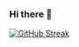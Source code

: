 ### Hi there 👋

[![GitHub Streak](https://streak-stats.demolab.com?user=keynekassapa13&theme=dark&hide_border=true&border_radius=3&date_format=n%2Fj%5B%2FY%5D&mode=weekly)](https://git.io/streak-stats)
<!--
**keynekassapa13/keynekassapa13** is a ✨ _special_ ✨ repository because its `README.md` (this file) appears on your GitHub profile.

Here are some ideas to get you started:

- 🔭 I’m currently working on ...
- 🌱 I’m currently learning ...
- 👯 I’m looking to collaborate on ...
- 🤔 I’m looking for help with ...
- 💬 Ask me about ...
- 📫 How to reach me: ...
- 😄 Pronouns: ...
- ⚡ Fun fact: ...
-->
